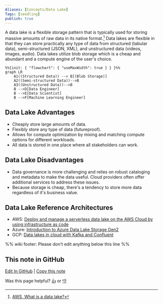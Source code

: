 ```yaml
---
Aliases: [Concepts/Data Lake]
Tags: [seedling]
publish: true
---
```


A data lake is a flexible storage pattern that is typically used for storing massive amounts of raw data in its native format.[^1] Data lakes are flexible in that they can store practically any type of data from structured (tabular data), semi-structured (JSON, XML), and unstructured data (videos, images, audio). Data lakes utilize blob storage which is a cheap and abundant and a compute engine of the user's choice.

```mermaid
%%{init: { "flowchart": { "useMaxWidth": true } } }%%
graph LR
    A1((Structured Data)) --> B[(Blob Storage)]
    A2((Semi-structured Data))-->B
    A3((Unstructured Data))-->B
    B -->D[Data Engineer]
    B -->E[Data Scientist]
    B -->F[Machine Learning Engineer]
```

## Data Lake Advantages

- Cheaply store large amounts of data.
- Flexibly store any type of data (futureproof).
- Allows for compute optimization by mixing and matching compute options for different workloads.
- All data is stored in one place where all stakeholders can work.

## Data Lake Disadvantages

- Data governance is more challenging and relies on robust cataloging and metadata to make the data useful. Cloud providers often offer additional services to address these issues.
- Because storage is cheap, there's a tendency to store more data regardless of it's business value.

## Data Lake Reference Architectures

- AWS: [Deploy and manage a serverless data lake on the AWS Cloud by using infrastructure as code](https://docs.aws.amazon.com/prescriptive-guidance/latest/patterns/deploy-and-manage-a-serverless-data-lake-on-the-aws-cloud-by-using-infrastructure-as-code.html?did=pg_card&trk=pg_card)
- Azure: [Introduction to Azure Data Lake Storage Gen2](https://learn.microsoft.com/en-us/training/modules/introduction-to-azure-data-lake-storage/)
- GCP: [Data lakes in cloud with Kafka and Confluent](https://cloud.google.com/blog/products/data-analytics/data-lakes-in-cloud-with-kafka-and-confluent)

[^1]: [AWS, What is a data lake?](https://aws.amazon.com/big-data/datalakes-and-analytics/what-is-a-data-lake/)

%% wiki footer: Please don't edit anything below this line %%

## This note in GitHub

<span class="git-footer">[Edit In GitHub](https://github.dev/data-engineering-community/data-engineering-wiki/blob/main/Concepts/Data%20Architecture/Data%20Lake.md "git-hub-edit-note") | [Copy this note](https://raw.githubusercontent.com/data-engineering-community/data-engineering-wiki/main/Concepts/Data%20Architecture/Data%20Lake.md "git-hub-copy-note")</span>

<span class="git-footer">Was this page helpful?
[👍](https://tally.so/r/mOaxjk?rating=Yes&url=https://dataengineering.wiki/Concepts/Data%20Architecture/Data%20Lake) or [👎](https://tally.so/r/mOaxjk?rating=No&url=https://dataengineering.wiki/Concepts/Data%20Architecture/Data%20Lake)</span>

